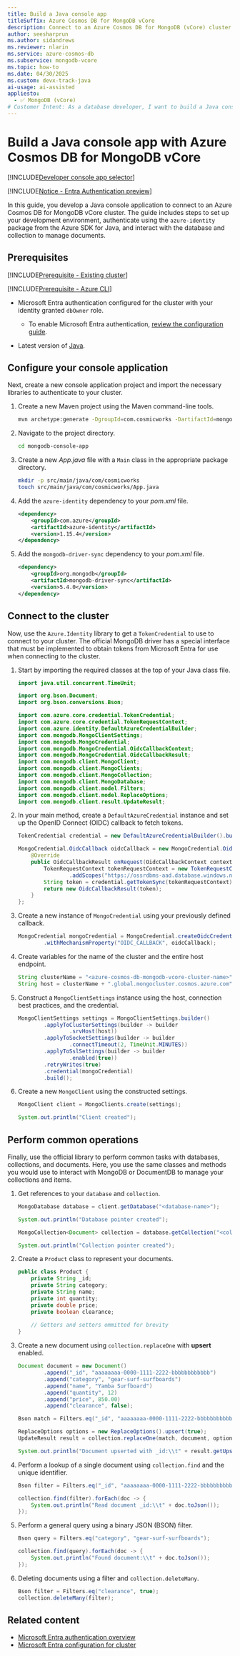 ```yaml
---
title: Build a Java console app
titleSuffix: Azure Cosmos DB for MongoDB vCore
description: Connect to an Azure Cosmos DB for MongoDB (vCore) cluster by using a Java console application in your preferred developer language.
author: seesharprun
ms.author: sidandrews
ms.reviewer: nlarin
ms.service: azure-cosmos-db
ms.subservice: mongodb-vcore
ms.topic: how-to
ms.date: 04/30/2025
ms.custom: devx-track-java
ai-usage: ai-assisted
appliesto:
  - ✅ MongoDB (vCore)
# Customer Intent: As a database developer, I want to build a Java console application to quickly and securely connect to and query my database and collections.
---
```


# Build a Java console app with Azure Cosmos DB for MongoDB vCore

[!INCLUDE[Developer console app selector](includes/selector-build-console-app-dev.md)]

[!INCLUDE[Notice - Entra Authentication preview](includes/notice-entra-authentication-preview.md)]

In this guide, you develop a Java console application to connect to an Azure Cosmos DB for MongoDB vCore cluster. The guide includes steps to set up your development environment, authenticate using the `azure-identity` package from the Azure SDK for Java, and interact with the database and collection to manage documents.

## Prerequisites

[!INCLUDE[Prerequisite - Existing cluster](includes/prereq-existing-cluster.md)]

[!INCLUDE[Prerequisite - Azure CLI](includes/prereq-azure-cli.md)]

- Microsoft Entra authentication configured for the cluster with your identity granted `dbOwner` role.

    - To enable Microsoft Entra authentication, [review the configuration guide](how-to-configure-entra-authentication.md).

- Latest version of [Java](/java/openjdk).

## Configure your console application

Next, create a new console application project and import the necessary libraries to authenticate to your cluster.

1. Create a new Maven project using the Maven command-line tools.

    ```bash
    mvn archetype:generate -DgroupId=com.cosmicworks -DartifactId=mongodb-console-app -DarchetypeArtifactId=maven-archetype-quickstart -DinteractiveMode=false
    ```

1. Navigate to the project directory.

    ```bash
    cd mongodb-console-app
    ```

1. Create a new *App.java* file with a `Main` class in the appropriate package directory.

    ```bash
    mkdir -p src/main/java/com/cosmicworks
    touch src/main/java/com/cosmicworks/App.java
    ```
    
1. Add the `azure-identity` dependency to your *pom.xml* file.

    ```xml
    <dependency>
        <groupId>com.azure</groupId>
        <artifactId>azure-identity</artifactId>
        <version>1.15.4</version>
    </dependency>
    ```
    
1. Add the `mongodb-driver-sync` dependency to your *pom.xml* file.
    
    ```xml
    <dependency>
        <groupId>org.mongodb</groupId>
        <artifactId>mongodb-driver-sync</artifactId>
        <version>5.4.0</version>
    </dependency>
    ```

## Connect to the cluster

Now, use the `Azure.Identity` library to get a `TokenCredential` to use to connect to your cluster. The official MongoDB driver has a special interface that must be implemented to obtain tokens from Microsoft Entra for use when connecting to the cluster.

1. Start by importing the required classes at the top of your Java class file.

    ```java
    import java.util.concurrent.TimeUnit;
    
    import org.bson.Document;
    import org.bson.conversions.Bson;
    
    import com.azure.core.credential.TokenCredential;
    import com.azure.core.credential.TokenRequestContext;
    import com.azure.identity.DefaultAzureCredentialBuilder;
    import com.mongodb.MongoClientSettings;
    import com.mongodb.MongoCredential;
    import com.mongodb.MongoCredential.OidcCallbackContext;
    import com.mongodb.MongoCredential.OidcCallbackResult;
    import com.mongodb.client.MongoClient;
    import com.mongodb.client.MongoClients;
    import com.mongodb.client.MongoCollection;
    import com.mongodb.client.MongoDatabase;
    import com.mongodb.client.model.Filters;
    import com.mongodb.client.model.ReplaceOptions;
    import com.mongodb.client.result.UpdateResult;
    ```

1. In your main method, create a `DefaultAzureCredential` instance and set up the OpenID Connect (OIDC) callback to fetch tokens.

    ```java
    TokenCredential credential = new DefaultAzureCredentialBuilder().build();

    MongoCredential.OidcCallback oidcCallback = new MongoCredential.OidcCallback() {
        @Override
        public OidcCallbackResult onRequest(OidcCallbackContext context) {
            TokenRequestContext tokenRequestContext = new TokenRequestContext()
                    .addScopes("https://ossrdbms-aad.database.windows.net/.default");
            String token = credential.getTokenSync(tokenRequestContext).getToken();
            return new OidcCallbackResult(token);
        }
    };
    ```

1. Create a new instance of `MongoCredential` using your previously defined callback.

    ```java
    MongoCredential mongoCredential = MongoCredential.createOidcCredential(null)
            .withMechanismProperty("OIDC_CALLBACK", oidcCallback);
    ```

1. Create variables for the name of the cluster and the entire host endpoint.

    ```java
    String clusterName = "<azure-cosmos-db-mongodb-vcore-cluster-name>";
    String host = clusterName + ".global.mongocluster.cosmos.azure.com";
    ```

1. Construct a `MongoClientSettings` instance using the host, connection best practices, and the credential.

    ```java
    MongoClientSettings settings = MongoClientSettings.builder()
            .applyToClusterSettings(builder -> builder
                    .srvHost(host))
            .applyToSocketSettings(builder -> builder
                    .connectTimeout(2, TimeUnit.MINUTES))
            .applyToSslSettings(builder -> builder
                    .enabled(true))
            .retryWrites(true)
            .credential(mongoCredential)
            .build();
    ```

1. Create a new `MongoClient` using the constructed settings.

    ```java
    MongoClient client = MongoClients.create(settings);

    System.out.println("Client created");
    ```

## Perform common operations

Finally, use the official library to perform common tasks with databases, collections, and documents. Here, you use the same classes and methods you would use to interact with MongoDB or DocumentDB to manage your collections and items.

1. Get references to your `database` and `collection`.

    ```java
    MongoDatabase database = client.getDatabase("<database-name>");

    System.out.println("Database pointer created");

    MongoCollection<Document> collection = database.getCollection("<collection-name>");

    System.out.println("Collection pointer created");
    ```


1. Create a `Product` class to represent your documents.

    ```java
    public class Product {
        private String _id;
        private String category;
        private String name;
        private int quantity;
        private double price;
        private boolean clearance;
        
        // Getters and setters ommitted for brevity
    }
    ```

1. Create a new document using `collection.replaceOne` with **upsert** enabled.

    ```java
    Document document = new Document()
            .append("_id", "aaaaaaaa-0000-1111-2222-bbbbbbbbbbbb")
            .append("category", "gear-surf-surfboards")
            .append("name", "Yamba Surfboard")
            .append("quantity", 12)
            .append("price", 850.00)
            .append("clearance", false);

    Bson match = Filters.eq("_id", "aaaaaaaa-0000-1111-2222-bbbbbbbbbbbb");

    ReplaceOptions options = new ReplaceOptions().upsert(true);
    UpdateResult result = collection.replaceOne(match, document, options);

    System.out.println("Document upserted with _id:\\t" + result.getUpsertedId().asString().getValue());
    ```

1. Perform a lookup of a single document using `collection.find` and the unique identifier.

    ```java
    Bson filter = Filters.eq("_id", "aaaaaaaa-0000-1111-2222-bbbbbbbbbbbb");

    collection.find(filter).forEach(doc -> {
        System.out.println("Read document _id:\\t" + doc.toJson());
    });
    ```

1. Perform a general query using a binary JSON (BSON) filter.

    ```java
    Bson query = Filters.eq("category", "gear-surf-surfboards");

    collection.find(query).forEach(doc -> {
        System.out.println("Found document:\\t" + doc.toJson());
    });
    ```

1. Deleting documents using a filter and `collection.deleteMany`.

    ```java
    Bson filter = Filters.eq("clearance", true);
    collection.deleteMany(filter);
    ```

## Related content

- [Microsoft Entra authentication overview](entra-authentication.md)
- [Microsoft Entra configuration for cluster](how-to-configure-entra-authentication.md)
